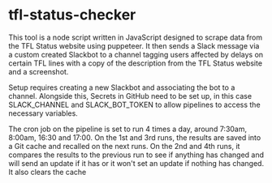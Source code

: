 # tfl-status-checker

This tool is a node script written in JavaScript designed to scrape data from the TFL Status website using puppeteer. It then sends a Slack message via a custom created Slackbot to a channel tagging users affected by delays on certain TFL lines with a copy of the description from the TFL Status website and a screenshot.

Setup requires creating a new Slackbot and associating the bot to a channel. Alongside this, Secrets in GitHub need to be set up, in this case SLACK_CHANNEL and SLACK_BOT_TOKEN to allow pipelines to access the necessary variables.

The cron job on the pipeline is set to run 4 times a day, around 7:30am, 8:00am, 16:30 and 17:00. On the 1st and 3rd runs, the results are saved into a Git cache and recalled on the next runs. On the 2nd and 4th runs, it compares the results to the previous run to see if anything has changed and will send an update if it has or it won't set an update if nothing has changed. It also clears the cache
